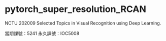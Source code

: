 # pytorch_super_resolution_RCAN
NCTU 202009 Selected Topics in Visual Recognition using Deep Learning.  

當期課號：5241 永久課號：IOC5008

